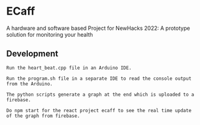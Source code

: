 # ECaff 
A hardware and software based Project for NewHacks 2022: A prototype solution for monitoring your health
##
## Development
```
Run the heart_beat.cpp file in an Arduino IDE.

Run the program.sh file in a separate IDE to read the console output from the Arduino.

The python scripts generate a graph at the end which is uploaded to a firebase.

Do npm start for the react project ecaff to see the real time update of the graph from firebase.
```



